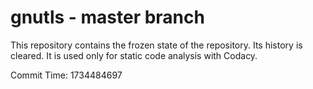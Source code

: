 # gnutls - master branch

This repository contains the frozen state of the repository.
Its history is cleared. It is used only for static code
analysis with Codacy.

Commit Time: 1734484697